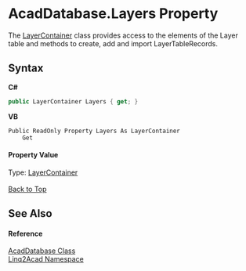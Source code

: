 # AcadDatabase.Layers Property 
 

The <a href="T_Linq2Acad_LayerContainer.md#LayerContainer-Class">LayerContainer</a> class provides access to the elements of the Layer table and methods to create, add and import LayerTableRecords.

## Syntax

**C#**<br />
``` C#
public LayerContainer Layers { get; }
```

**VB**<br />
``` VB
Public ReadOnly Property Layers As LayerContainer
	Get
```


#### Property Value
Type: <a href="T_Linq2Acad_LayerContainer.md#LayerContainer-Class">LayerContainer</a>
<br/><br/><a href="#AcadDatabaseLayers-Property">Back to Top</a>

## See Also


#### Reference
<a href="T_Linq2Acad_AcadDatabase.md#AcadDatabase-Class">AcadDatabase Class</a><br /><a href="N_Linq2Acad.md#Linq2Acad-Namespace">Linq2Acad Namespace</a><br />
